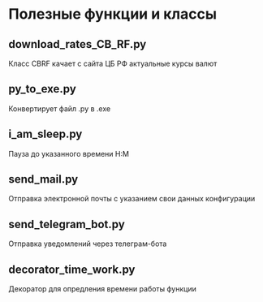 # Полезные функции и классы

## download_rates_CB_RF.py
Класс CBRF качает с сайта ЦБ РФ актуальные курсы валют

## py_to_exe.py
Конвертирует файл .py в .exe

## i_am_sleep.py
Пауза до указанного времени H:M

## send_mail.py
Отправка электронной почты с указанием свои данных конфигурации

## send_telegram_bot.py
Отправка уведомлений через телеграм-бота

## decorator_time_work.py
Декоратор для опредления времени работы функции